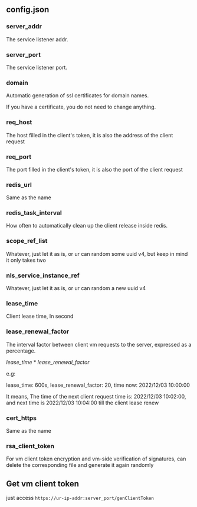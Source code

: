 ## config.json

### server_addr

The service listener addr.

### server_port

The service listener port.

### domain

Automatic generation of ssl certificates for domain names.

If you have a certificate, you do not need to change anything.

### req_host

The host filled in the client's token, it is also the address of the client request

### req_port

The port filled in the client's token, it is also the port of the client request

### redis_url

Same as the name

### redis_task_interval

How often to automatically clean up the client release inside redis.

### scope_ref_list

Whatever, just let it as is, or ur can random some uuid v4, but keep in mind it only takes two

### nls_service_instance_ref

Whatever, just let it as is, or ur can random a new uuid v4

### lease_time

Client lease time, In second

### lease_renewal_factor

The interval factor between client vm requests to the server, expressed as a percentage.

*lease_time* * *lease_renewal_factor*

e.g:

lease_time: 600s, lease_renewal_factor: 20, time now: 2022/12/03 10:00:00

It means, The time of the next client request time is: 2022/12/03 10:02:00, and next time is 2022/12/03 10:04:00 till the client lease renew

### cert_https

Same as the name

### rsa_client_token

For vm client token encryption and vm-side verification of signatures, can delete the corresponding file and generate it again randomly







## Get vm client token

just access  `https://ur-ip-addr:server_port/genClientToken`
